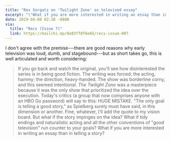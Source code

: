 ```yaml
---
title: "Rex Sorgatz on 'Twilight Zone' as televised essay"
excerpt: "\"What if you are more interested in writing an essay than in telling a story?\""
date: 2019-04-08 02:38 -0800
via:
  title: "Recs (Issue 7)"
  link: https://mailchi.mp/8e03ff0f6e65/recs-issue-007
---
```


I don't agree with the premise---there are good reasons why early television was loud, dumb, and stagebound---but as short takes go, this is well articulated and worth considering:

> If you go back and watch the original, you'll see how disinterested the series is in being good fiction. The writing was forced; the acting, hammy; the direction, heavy-handed. The show was borderline corny, and this seemed intentional. _The Twilight Zone_ was a masterpiece because it was the only show that prioritized the idea over the execution. Today's critics (a group that now comprises anyone with an HBO Go password) will say to this: HUGE MISTAKE. "The only goal is telling a good story," as Spielberg surely must have said, in this dimension or another. Fine, whatever, I'll add the quote to my vision board. But what if the story impinges on the idea? What if tidy endings and naturalistic acting and all the other conventions of "good television" run counter to your goals? What if you are more interested in writing an essay than in telling a story?
